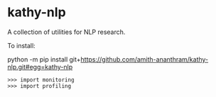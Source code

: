 # kathy-nlp
A collection of utilities for NLP research.

To install:

python -m pip install git+https://github.com/amith-ananthram/kathy-nlp.git#egg=kathy-nlp

```
>>> import monitoring
>>> import profiling
```
